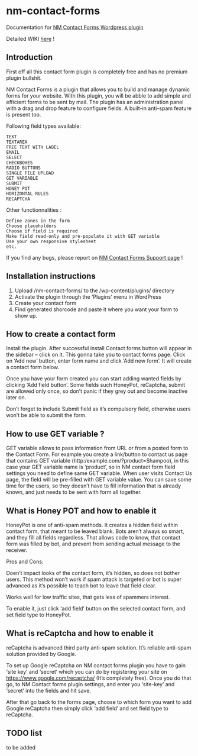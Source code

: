 # nm-contact-forms
Documentation for [NM Contact Forms Wordpress plugin](https://wordpress.org/plugins/nm-contact-forms/)

Detailed WIKI [here](https://github.com/Bigloltrash/nm-contact-forms/wiki) !

## Introduction
First off all this contact form plugin is completely free and has no premium plugin bullshit.

NM Contact Forms is a plugin that allows you to build and manage dynamic forms for your website. With this plugin, you will be abble to add simple and efficient forms to be sent by mail. The plugin has an administration panel with a drag and drop feature to configure fields. A built-in anti-spam feature is present too.

Following field types available:

    TEXT
    TEXTAREA
    FREE TEXT WITH LABEL
    EMAIL
    SELECT
    CHECKBOXES
    RADIO BUTTONS
    SINGLE FILE UPLOAD
    GET VARIABLE
    SUBMIT
    HONEY POT
    HORIZONTAL RULES
    RECAPTCHA

Other functionnalities :

    Define zones in the form
    Choose placeholders
    Choose if field is required
    Make field read-only and pre-populate it with GET variable
    Use your own responsive stylesheet
    etc.
    
If you find any bugs, please report on [NM Contact Forms Support page](https://wordpress.org/support/plugin/nm-contact-forms) !

## Installation instructions
1. Upload /nm-contact-forms/ to the /wp-content/plugins/ directory
2. Activate the plugin through the ‘Plugins’ menu in WordPress
3. Create your contact form
4. Find generated shorcode and paste it where you want your form to show up.

## How to create a contact form
Install the plugin. After successful install Contact forms button will appear in the sidebar – click on it. This gonna take you to contact forms page. Click on ‘Add new’ button, enter form name and click ‘Add new form’. It will create a contact form below.

Once you have your form created you can start adding wanted fields by clicking ‘Add field button’.
Some fields such HoneyPot, reCaptcha, submit are allowed only once, so don’t panic if they grey out and become inactive later on.

Don’t forget to include Submit field as it’s compulsory field, otherwise users won’t be able to submit the form.

## How to use GET variable ?
GET variable allows to pass information from URL or from a posted form to the Contact Form. For example you create a link/button to contact us page that contains GET variable (http:/example.com/?product=Shampoo), in this case your GET variable name is ‘product’, so in NM contact form field settings you need to define same GET variable. When user visits Contact Us page, the field will be pre-filled with GET variable value. You can save some time for the users, so they doesn’t have to fill information that is already known, and just needs to be sent with form all together.

## What is Honey POT and how to enable it
HoneyPot is one of anti-spam methods. It creates a hidden field within contact form, that meant to be leaved blank. Bots aren’t always so smart, and they fill all fields regardless. That allows code to know, that contact form was filled by bot, and prevent from sending actual message to the receiver.

Pros and Cons:

Doen’t impact looks of the contact form, it’s hidden, so does not bother users.
This method won’t work if spam attack is targeted or bot is super advanced as it’s possible to teach bot to leave that field clear.

Works well for low traffic sites, that gets less of spammers interest.

To enable it, just click ‘add field’ button on the selected contact form, and set field type to HoneyPot.

## What is reCaptcha and how to enable it
reCaptcha is advanced third party anti-spam solution. It’s reliable anti-spam solution provided by Google.

To set up Google reCaptcha on NM contact forms plugin you have to gain ‘site key’ and ‘secret’ which you can do by registering your site on https://www.google.com/recaptcha/ (It’s completely free). Once you do that go, to NM Contact forms plugin settings, and enter you ‘site-key’ and ‘secret’ into the fields and hit save.

After that go back to the forms page, choose to which form you want to add Google reCaptcha then simply click ‘add field’ and set field type to reCaptcha.

## TODO list

to be added
